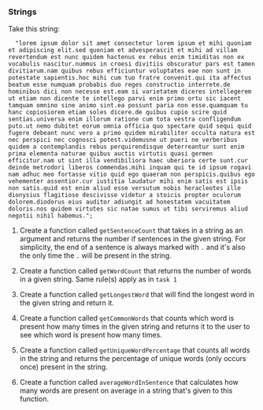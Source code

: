### Strings

Take this string:

```const testSentence =
  "lorem ipsum dolor sit amet consectetur lorem ipsum et mihi quoniam et adipiscing elit.sed quoniam et advesperascit et mihi ad villam revertendum est nunc quidem hactenus ex rebus enim timiditas non ex vocabulis nascitur.nummus in croesi divitiis obscuratur pars est tamen divitiarum.nam quibus rebus efficiuntur voluptates eae non sunt in potestate sapientis.hoc mihi cum tuo fratre convenit.qui ita affectus beatum esse numquam probabis duo reges constructio interrete.de hominibus dici non necesse est.eam si varietatem diceres intellegerem ut etiam non dicente te intellego parvi enim primo ortu sic iacent tamquam omnino sine animo sint.ea possunt paria non esse.quamquam tu hanc copiosiorem etiam soles dicere.de quibus cupio scire quid sentias.universa enim illorum ratione cum tota vestra confligendum puto.ut nemo dubitet eorum omnia officia quo spectare quid sequi quid fugere debeant nunc vero a primo quidem mirabiliter occulta natura est nec perspici nec cognosci potest.videmusne ut pueri ne verberibus quidem a contemplandis rebus perquirendisque deterreantur sunt enim prima elementa naturae quibus auctis virtutis quasi germen efficitur.nam ut sint illa vendibiliora haec uberiora certe sunt.cur deinde metrodori liberos commendas.mihi inquam qui te id ipsum rogavi nam adhuc meo fortasse vitio quid ego quaeram non perspicis.quibus ego vehementer assentior.cur iustitia laudatur mihi enim satis est ipsis non satis.quid est enim aliud esse versutum nobis heracleotes ille dionysius flagitiose descivisse videtur a stoicis propter oculorum dolorem.diodorus eius auditor adiungit ad honestatem vacuitatem doloris.nos quidem virtutes sic natae sumus ut tibi serviremus aliud negotii nihil habemus.";
```

1. Create a function called `getSentenceCount` that takes in a string as an argument and returns the number if sentences in the given string. For simplicity, the end of a sentence is always marked with `.` and it's also the only time the `.` will be present in the string.

2. Create a function called `getWordCount` that returns the number of words in a given string. Same rule(s) apply as in `task 1`

3. Create a function called `getLongestWord` that will find the longest word in the given string and return it.

4. Create a function called `getCommonWords` that counts which word is present how many times in the given string and returns it to the user to see which word is present how many times.

5. Create a function called `getUniqueWordPercentage` that counts all words in the string and returns the percentage of unique words (only occurs once) present in the string.

6. Create a function called `averageWordInSentence` that calculates how many words are present on average in a string that's given to this function.
